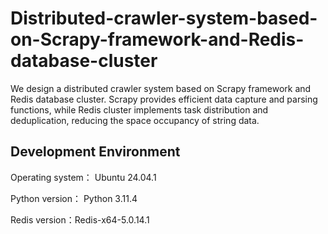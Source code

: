 # Distributed-crawler-system-based-on-Scrapy-framework-and-Redis-database-cluster

We design a distributed crawler system based on Scrapy framework and Redis database cluster. 
Scrapy provides efficient data capture and parsing functions, while Redis cluster implements task distribution and deduplication, reducing the space occupancy of string data.

## Development Environment 

Operating system： Ubuntu 24.04.1 

Python version： Python 3.11.4

Redis version：Redis-x64-5.0.14.1

